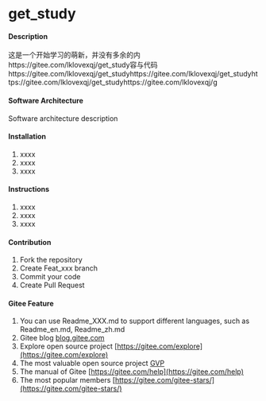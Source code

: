 # get_study

#### Description
这是一个开始学习的萌新，并没有多余的内https://gitee.com/lklovexqj/get_study容与代码https://gitee.com/lklovexqj/get_studyhttps://gitee.com/lklovexqj/get_studyhttps://gitee.com/lklovexqj/get_studyhttps://gitee.com/lklovexqj/g

#### Software Architecture
Software architecture description

#### Installation

1.  xxxx
2.  xxxx
3.  xxxx

#### Instructions

1.  xxxx
2.  xxxx
3.  xxxx

#### Contribution

1.  Fork the repository
2.  Create Feat_xxx branch
3.  Commit your code
4.  Create Pull Request


#### Gitee Feature

1.  You can use Readme\_XXX.md to support different languages, such as Readme\_en.md, Readme\_zh.md
2.  Gitee blog [blog.gitee.com](https://blog.gitee.com)
3.  Explore open source project [https://gitee.com/explore](https://gitee.com/explore)
4.  The most valuable open source project [GVP](https://gitee.com/gvp)
5.  The manual of Gitee [https://gitee.com/help](https://gitee.com/help)
6.  The most popular members  [https://gitee.com/gitee-stars/](https://gitee.com/gitee-stars/)
